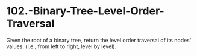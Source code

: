 # 102.-Binary-Tree-Level-Order-Traversal

Given the root of a binary tree, return the level order traversal of its nodes' values. (i.e., from left to right, level by level).

